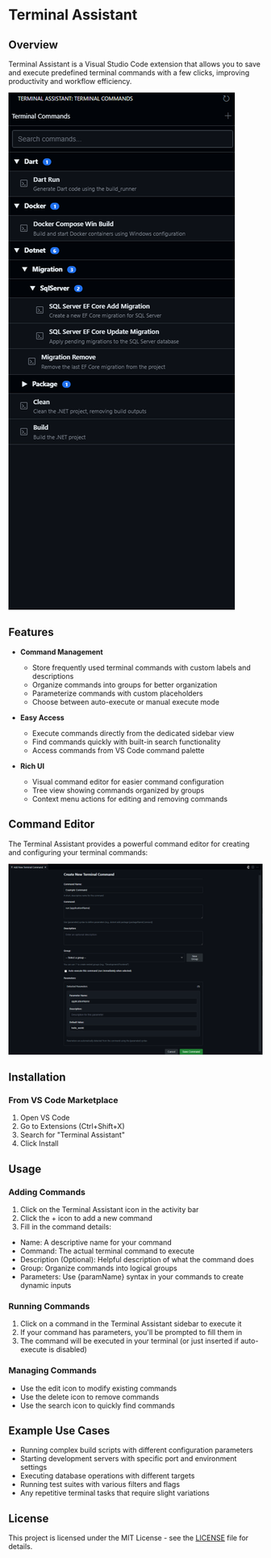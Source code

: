 # Terminal Assistant

## Overview
Terminal Assistant is a Visual Studio Code extension that allows you to save and execute predefined terminal commands with a few clicks, improving productivity and workflow efficiency.

![Terminal Assistant Sidebar](resources/Sidebar.png)

## Features
- **Command Management**
  - Store frequently used terminal commands with custom labels and descriptions
  - Organize commands into groups for better organization
  - Parameterize commands with custom placeholders
  - Choose between auto-execute or manual execute mode
  
- **Easy Access**
  - Execute commands directly from the dedicated sidebar view
  - Find commands quickly with built-in search functionality
  - Access commands from VS Code command palette
  
- **Rich UI**
  - Visual command editor for easier command configuration
  - Tree view showing commands organized by groups
  - Context menu actions for editing and removing commands

## Command Editor
The Terminal Assistant provides a powerful command editor for creating and configuring your terminal commands:

![Command Editor View](resources/commandView.png)

## Installation

### From VS Code Marketplace
1. Open VS Code
2. Go to Extensions (Ctrl+Shift+X)
3. Search for "Terminal Assistant"
4. Click Install

## Usage

### Adding Commands
1. Click on the Terminal Assistant icon in the activity bar
2. Click the + icon to add a new command
3. Fill in the command details:
- Name: A descriptive name for your command
- Command: The actual terminal command to execute
- Description (Optional): Helpful description of what the command does
- Group: Organize commands into logical groups
- Parameters: Use {paramName} syntax in your commands to create dynamic inputs

### Running Commands
1. Click on a command in the Terminal Assistant sidebar to execute it
2. If your command has parameters, you'll be prompted to fill them in
3. The command will be executed in your terminal (or just inserted if auto-execute is disabled)

### Managing Commands
- Use the edit icon to modify existing commands
- Use the delete icon to remove commands
- Use the search icon to quickly find commands

## Example Use Cases
- Running complex build scripts with different configuration parameters
- Starting development servers with specific port and environment settings
- Executing database operations with different targets
- Running test suites with various filters and flags
- Any repetitive terminal tasks that require slight variations

## License
This project is licensed under the MIT License - see the [LICENSE](LICENSE) file for details.